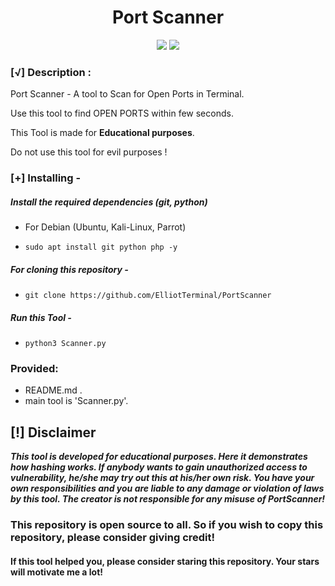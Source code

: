 <h1 align="center">Port Scanner</h1>

<p align="center">
    <img src="https://img.shields.io/badge/Author-ElliotTerminal-green?style=flat-square">
    <img src="https://img.shields.io/badge/Written%20In-Python-blue?style=flat-square">
</p>

### [√] Description :

Port Scanner - A tool to Scan for Open Ports in Terminal.

Use this tool to find OPEN PORTS within few seconds.

This Tool is made for **Educational purposes**.

Do not use this tool for evil purposes !

### [+] Installing - 

##### Install the required dependencies (git, python)

- For Debian (Ubuntu, Kali-Linux, Parrot)

- ```sudo apt install git python php -y```

##### For cloning this repository -

- ```git clone https://github.com/ElliotTerminal/PortScanner```

##### Run this Tool -

- ```python3 Scanner.py```

### Provided:
 
- README.md .
- main tool is 'Scanner.py'.

## [!] Disclaimer
***This tool is developed for educational purposes. 
   Here it demonstrates how hashing works. 
   If anybody wants to gain unauthorized access to vulnerability, he/she may try out this at his/her own risk. 
   You have your own responsibilities and you are liable to any damage or violation of laws by this tool. 
   The creator is not responsible for any misuse of PortScanner!***

### This repository is open source to all. So if you wish to copy this repository, please consider giving credit!

####  If this tool helped you, please consider staring this repository. Your stars will motivate me a lot!
